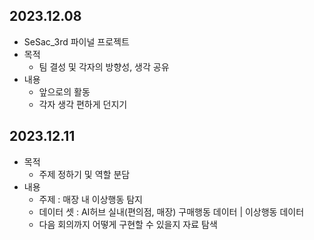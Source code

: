 ## 2023.12.08
* SeSac_3rd 파이널 프로젝트
* 목적
    - 팀 결성 및 각자의 방향성, 생각 공유
* 내용
    - 앞으로의 활동
    - 각자 생각 편하게 던지기 
## 2023.12.11
* 목적
    - 주제 정하기 및 역할 분담
* 내용
    - 주제 : 매장 내 이상행동 탐지
    - 데이터 셋 : AI허브 실내(편의점, 매장) 구매행동 데이터 | 이상행동 데이터
    - 다음 회의까지 어떻게 구현할 수 있을지 자료 탐색
      

